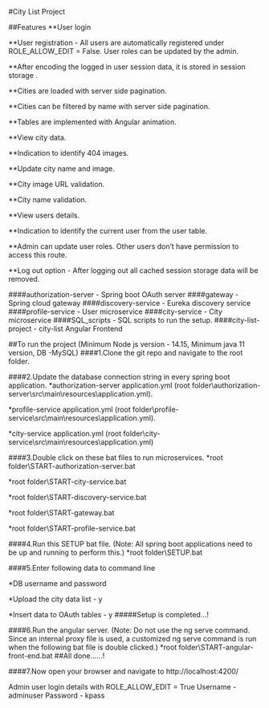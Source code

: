 #City List Project

##Features
**User login

**User registration - All users are automatically registered under ROLE_ALLOW_EDIT = False. User roles can be updated by the admin.

**After encoding the logged in user session data,  it is stored in session storage .

**Cities are loaded with server side pagination.

**Cities can be filtered by name with server side pagination.

**Tables are implemented with Angular animation.

**View city data.

**Indication to identify 404 images.

**Update city name and image.

**City image URL validation.

**City name validation.

**View users details.

**Indication to identify the current user from the user table.

**Admin can update user roles. Other users don’t have permission to access this route.

**Log out option - After logging out all cached session storage data will be removed.


####authorization-server - Spring boot OAuth server
####gateway - Spring cloud gateway
####discovery-service - Eureka discovery service
####profile-service - User microservice
####city-service - City microservice
####SQL_scripts - SQL scripts to run the setup.
####city-list-project - city-list Angular Frontend

##To run the project
(Minimum Node js version - 14.15, Minimum java 11 version, DB -MySQL)
####1.Clone the git repo and navigate to the root folder.

####2.Update the database connection string in every spring boot application.
*authorization-server application.yml (root folder\authorization-server\src\main\resources\application.yml).

*profile-service application.yml (root folder\profile-service\src\main\resources\application.yml).

*city-service application.yml (root folder\city-service\src\main\resources\application.yml)

####3.Double click on these bat files to run microservices.
*root folder\START-authorization-server.bat

*root folder\START-city-service.bat

*root folder\START-discovery-service.bat

*root folder\START-gateway.bat

*root folder\START-profile-service.bat

####4.Run this SETUP bat file. (Note: All spring boot applications need to be up and running to perform this.)
*root folder\SETUP.bat

####5.Enter following data to command line

*DB username and password

*Upload the city data list - y

*Insert data to OAuth tables - y
#####Setup is completed...!

####6.Run the angular server. (Note: Do not use the ng serve command. Since an internal proxy file is used, a customized ng serve command is run when the following bat file is double clicked.)
*root folder\START-angular-front-end.bat
##All done……!

####7.Now open your browser and navigate to http://localhost:4200/

Admin user login details with ROLE_ALLOW_EDIT = True
Username - adminuser
Password - kpass

